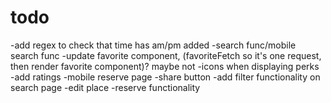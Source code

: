 # todo

-add regex to check that time has am/pm added
-search func/mobile search func
-update favorite component, (favoriteFetch so it's one request, then render favorite component)? maybe not
-icons when displaying perks
-add ratings
-mobile reserve page
-share button
-add filter functionality on search page
-edit place
-reserve functionality
